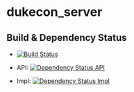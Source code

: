 # dukecon_server

## Build & Dependency Status

* [![Build Status](https://travis-ci.org/jugda/dukecon_server.svg?branch=master)](https://travis-ci.org/jugda/dukecon_server)

* API: [![Dependency Status API](https://www.versioneye.com/user/projects/5552099d06c318a32a0000c5/badge.svg?style=flat)](https://www.versioneye.com/user/projects/5552099d06c318a32a0000c5)
* Impl: [![Dependency Status Impl](https://www.versioneye.com/user/projects/555209a206c3183055000123/badge.svg?style=flat)](https://www.versioneye.com/user/projects/555209a206c3183055000123)
